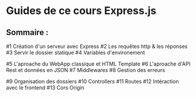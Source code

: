 # Guides de ce cours Express.js

## Sommaire :

#1 Création d'un serveur avec Express
#2 Les requêtes http & les réponses
#3 Servir le dossier statique
#4 Variables d'environement

#5 L'aproache du WebApp classique et HTML Template
#6 L'aproache d'API Rest et données en JSON
#7 Middlewares
#8 Gestion des erreurs

#9 Organisation des dossiers
#10 Controllers
#11 Routes
#12 Intéraction avec le frontend
#13 Cors Origin
